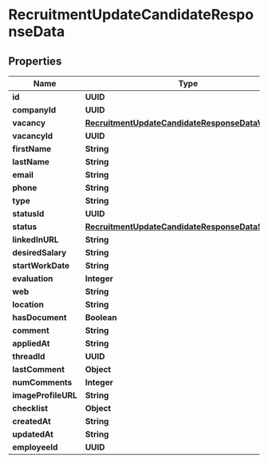 

# RecruitmentUpdateCandidateResponseData


## Properties

| Name | Type | Description | Notes |
|------------ | ------------- | ------------- | -------------|
|**id** | **UUID** |  |  [optional] |
|**companyId** | **UUID** |  |  [optional] |
|**vacancy** | [**RecruitmentUpdateCandidateResponseDataVacancy**](RecruitmentUpdateCandidateResponseDataVacancy.md) |  |  [optional] |
|**vacancyId** | **UUID** |  |  [optional] |
|**firstName** | **String** |  |  [optional] |
|**lastName** | **String** |  |  [optional] |
|**email** | **String** |  |  [optional] |
|**phone** | **String** |  |  [optional] |
|**type** | **String** |  |  [optional] |
|**statusId** | **UUID** |  |  [optional] |
|**status** | [**RecruitmentUpdateCandidateResponseDataStatus**](RecruitmentUpdateCandidateResponseDataStatus.md) |  |  [optional] |
|**linkedInURL** | **String** |  |  [optional] |
|**desiredSalary** | **String** |  |  [optional] |
|**startWorkDate** | **String** |  |  [optional] |
|**evaluation** | **Integer** |  |  [optional] |
|**web** | **String** |  |  [optional] |
|**location** | **String** |  |  [optional] |
|**hasDocument** | **Boolean** |  |  [optional] |
|**comment** | **String** |  |  [optional] |
|**appliedAt** | **String** |  |  [optional] |
|**threadId** | **UUID** |  |  [optional] |
|**lastComment** | **Object** |  |  [optional] |
|**numComments** | **Integer** |  |  [optional] |
|**imageProfileURL** | **String** |  |  [optional] |
|**checklist** | **Object** |  |  [optional] |
|**createdAt** | **String** |  |  [optional] |
|**updatedAt** | **String** |  |  [optional] |
|**employeeId** | **UUID** |  |  [optional] |



